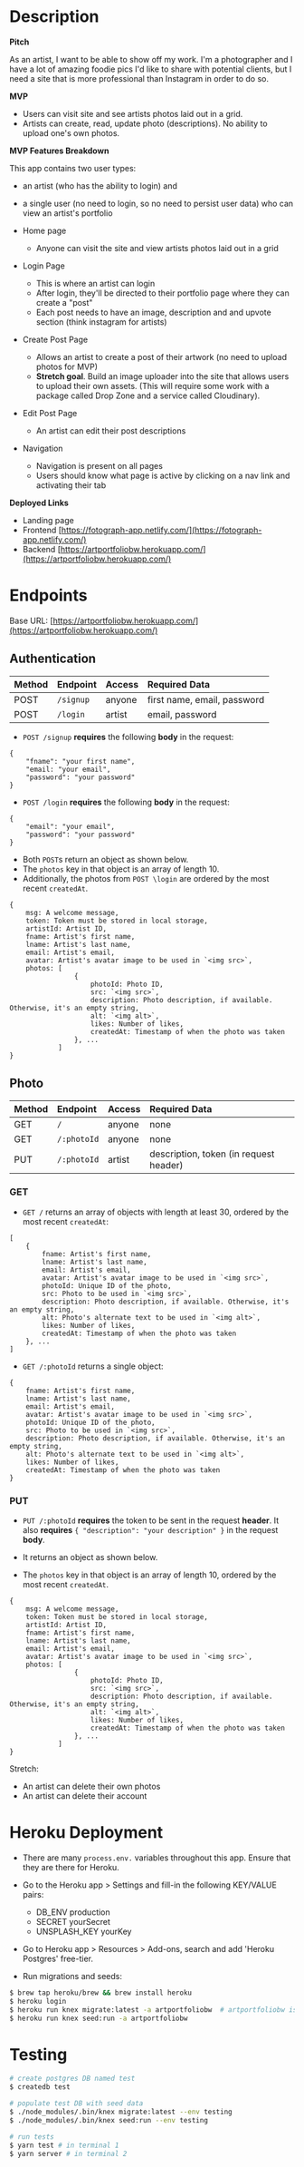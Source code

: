 # Description

**Pitch**

As an artist, I want to be able to show off my work. I'm a photographer and I have a lot of amazing foodie pics I'd like to share with potential clients, but I need a site that is more professional than Instagram in order to do so.

**MVP**

- Users can visit site and see artists photos laid out in a grid.
- Artists can create, read, update photo (descriptions). No ability to upload one's own photos.

**MVP Features Breakdown**

This app contains two user types:

- an artist (who has the ability to login) and
- a single user (no need to login, so no need to persist user data) who can view an artist's portfolio

- Home page
  - Anyone can visit the site and view artists photos laid out in a grid
- Login Page
  - This is where an artist can login
  - After login, they'll be directed to their portfolio page where they can create a "post"
  - Each post needs to have an image, description and and upvote section (think instagram for artists)
- Create Post Page
  - Allows an artist to create a post of their artwork (no need to upload photos for MVP)
  - **Stretch goal**. Build an image uploader into the site that allows users to upload their own assets. (This will require some work with a package called Drop Zone and a service called Cloudinary).
- Edit Post Page
  - An artist can edit their post descriptions
- Navigation
  - Navigation is present on all pages
  - Users should know what page is active by clicking on a nav link and activating their tab

**Deployed Links**

- Landing page []()
- Frontend [https://fotograph-app.netlify.com/](https://fotograph-app.netlify.com/)
- Backend [https://artportfoliobw.herokuapp.com/](https://artportfoliobw.herokuapp.com/)

# Endpoints

Base URL: [https://artportfoliobw.herokuapp.com/](https://artportfoliobw.herokuapp.com/)

## Authentication

| Method | Endpoint  | Access | Required Data               |
| :----- | :-------- | :----- | :-------------------------- |
| POST   | `/signup` | anyone | first name, email, password |
| POST   | `/login`  | artist | email, password             |

- `POST /signup` **requires** the following **body** in the request:

```
{
    "fname": "your first name",
    "email: "your email",
    "password": "your password"
}
```

- `POST /login` **requires** the following **body** in the request:

```
{
    "email": "your email",
    "password": "your password"
}
```

- Both `POST`s return an object as shown below.
- The `photos` key in that object is an array of length 10.
- Additionally, the photos from `POST \login` are ordered by the most recent `createdAt`.

```
{
    msg: A welcome message,
    token: Token must be stored in local storage,
    artistId: Artist ID,
    fname: Artist's first name,
    lname: Artist's last name,
    email: Artist's email,
    avatar: Artist's avatar image to be used in `<img src>`,
    photos: [
                {
                    photoId: Photo ID,
                    src: `<img src>`,
                    description: Photo description, if available. Otherwise, it's an empty string,
                    alt: `<img alt>`,
                    likes: Number of likes,
                    createdAt: Timestamp of when the photo was taken
                }, ...
            ]
}
```

## Photo

| Method | Endpoint    | Access | Required Data                          |
| :----- | :---------- | :----- | :------------------------------------- |
| GET    | `/`         | anyone | none                                   |
| GET    | `/:photoId` | anyone | none                                   |
| PUT    | `/:photoId` | artist | description, token (in request header) |

### GET

- `GET /` returns an array of objects with length at least 30, ordered by the most recent `createdAt`:

```
[
    {
        fname: Artist's first name,
        lname: Artist's last name,
        email: Artist's email,
        avatar: Artist's avatar image to be used in `<img src>`,
        photoId: Unique ID of the photo,
        src: Photo to be used in `<img src>`,
        description: Photo description, if available. Otherwise, it's an empty string,
        alt: Photo's alternate text to be used in `<img alt>`,
        likes: Number of likes,
        createdAt: Timestamp of when the photo was taken
    }, ...
]
```

- `GET /:photoId` returns a single object:

```
{
    fname: Artist's first name,
    lname: Artist's last name,
    email: Artist's email,
    avatar: Artist's avatar image to be used in `<img src>`,
    photoId: Unique ID of the photo,
    src: Photo to be used in `<img src>`,
    description: Photo description, if available. Otherwise, it's an empty string,
    alt: Photo's alternate text to be used in `<img alt>`,
    likes: Number of likes,
    createdAt: Timestamp of when the photo was taken
}
```

### PUT

- `PUT /:photoId` **requires** the token to be sent in the request **header**. It also **requires**
  `{ "description": "your description" }` in the request **body**.

- It returns an object as shown below.
- The `photos` key in that object is an array of length 10, ordered by the most recent `createdAt`.

```
{
    msg: A welcome message,
    token: Token must be stored in local storage,
    artistId: Artist ID,
    fname: Artist's first name,
    lname: Artist's last name,
    email: Artist's email,
    avatar: Artist's avatar image to be used in `<img src>`,
    photos: [
                {
                    photoId: Photo ID,
                    src: `<img src>`,
                    description: Photo description, if available. Otherwise, it's an empty string,
                    alt: `<img alt>`,
                    likes: Number of likes,
                    createdAt: Timestamp of when the photo was taken
                }, ...
            ]
}
```

Stretch:

- An artist can delete their own photos
- An artist can delete their account

# Heroku Deployment

- There are many `process.env.` variables throughout this app. Ensure that they are there for Heroku.

- Go to the Heroku app > Settings and fill-in the following KEY/VALUE pairs:

  - DB_ENV production
  - SECRET yourSecret
  - UNSPLASH_KEY yourKey

- Go to Heroku app > Resources > Add-ons, search and add 'Heroku Postgres' free-tier.

- Run migrations and seeds:

```bash
$ brew tap heroku/brew && brew install heroku
$ heroku login
$ heroku run knex migrate:latest -a artportfoliobw  # artportfoliobw is the heroku app name
$ heroku run knex seed:run -a artportfoliobw
```

# Testing

```bash
# create postgres DB named test
$ createdb test

# populate test DB with seed data
$ ./node_modules/.bin/knex migrate:latest --env testing
$ ./node_modules/.bin/knex seed:run --env testing

# run tests
$ yarn test # in terminal 1
$ yarn server # in terminal 2
```
